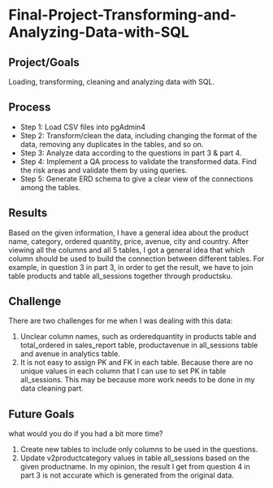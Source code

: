 # Final-Project-Transforming-and-Analyzing-Data-with-SQL

## Project/Goals

Loading, transforming, cleaning and analyzing data with SQL.

## Process

* Step 1: Load CSV files into pgAdmin4
* Step 2: Transform/clean the data, including changing the format of the data, removing any duplicates in the tables, and so on.
* Step 3: Analyze data according to the questions in part 3 & part 4.
* Step 4: Implement a QA process to validate the transformed data. Find the risk areas and validate them by using queries.
* Step 5: Generate ERD schema to give a clear view of the connections among the tables.

## Results
Based on the given information, I have a general idea about the product name,  category, ordered quantity, price, avenue, city and country. After viewing all the columns and all 5 tables, I got a general idea that which column should be used to build the connection between different tables. 
For example, in question 3 in part 3, in order to get the result, we have to join table products and table all_sessions together through productsku. 

## Challenge
There are two challenges for me when I was dealing with this data:
1. Unclear column names, such as orderedquantity in products table and total_ordered in sales_report table, productavenue in all_sessions table and avenue in analytics table.
2. It is not easy to assign PK and FK in each table. Because there are no unique values in each column that I can use to set PK in table all_sessions. This may be because more work needs to be done in my data cleaning part.

## Future Goals
what would you do if you had a bit more time?
1. Create new tables to include only columns to be used in the questions.
2. Update v2productcategory values in table all_sessions based on the given productname. In my opinion, the result I get from question 4 in part 3 is not accurate which is generated from the original data.



